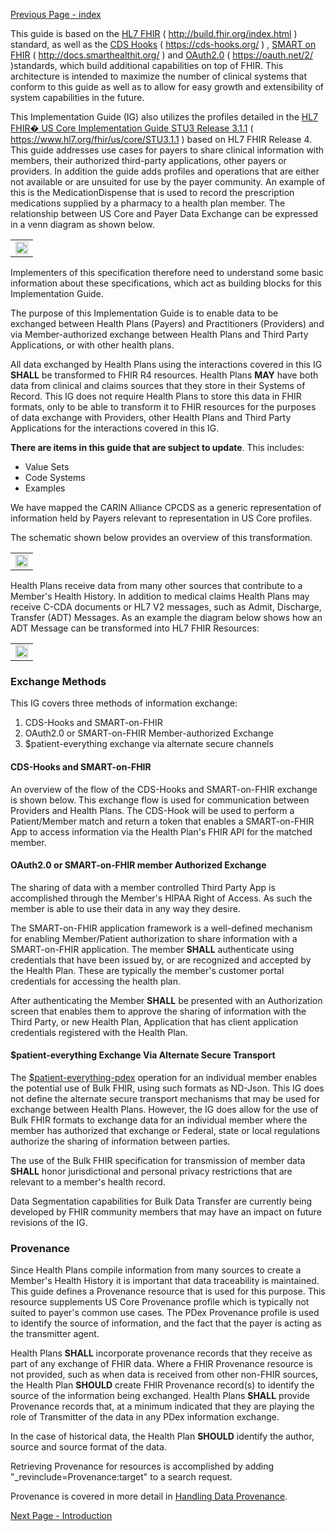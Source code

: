 [Previous Page - index](index.html)

This guide is based on the [HL7 FHIR](http://build.fhir.org/index.html) ( http://build.fhir.org/index.html ) standard, as well as the [CDS Hooks](https://cds-hooks.org/) ( https://cds-hooks.org/ ) ,  [SMART on FHIR](http://docs.smarthealthit.org/) ( http://docs.smarthealthit.org/ ) and [OAuth2.0](https://oauth.net/2/) ( https://oauth.net/2/ )standards, which build additional capabilities on top of FHIR. This architecture is intended to maximize the number of clinical systems that conform to this guide as well as to allow for easy growth and extensibility of system capabilities in the future.

This Implementation Guide (IG) also utilizes the profiles detailed in the [HL7 FHIR� US Core Implementation Guide STU3 Release 3.1.1](https://www.hl7.org/fhir/us/core/STU3.1.1) ( https://www.hl7.org/fhir/us/core/STU3.1.1 ) based on HL7 FHIR Release 4. This guide addresses use cases for payers to share clinical information with members, their authorized third-party applications, other payers or providers. In addition the guide adds profiles and operations that are either not available or are unsuited for use by the payer community. An example of this is the MedicationDispense that is used to record the prescription medications supplied by a pharmacy to a health plan member. The relationship between US Core and Payer Data Exchange can be expressed in a venn diagram as shown below.

<table><tr><td><img width="100%" height="auto" src="PDexAndUSCoreRelationship-v5.png" /></td></tr></table>
  
Implementers of this specification therefore need to understand some basic information about these specifications, which act as building blocks for this Implementation Guide.

The purpose of this Implementation Guide is to enable data to be exchanged between Health Plans (Payers) and Practitioners (Providers) and via Member-authorized exchange between Health Plans and Third Party Applications, or with other health plans. 

All data exchanged by Health Plans using the interactions covered in this IG **SHALL** be transformed to FHIR R4 resources.  Health Plans **MAY** have both data from clinical and claims sources that they store in their Systems of Record. This IG does not require Health Plans to store this data in FHIR formats, only to be able to transform it to FHIR resources for the purposes of data exchange with Providers, other Health Plans and Third Party Applications for the interactions covered in this IG.

**There are items in this guide that are subject to update**. This includes:
- Value Sets
- Code Systems
- Examples

We have mapped the CARIN Alliance CPCDS as a generic representation of information held by Payers relevant to representation in US Core profiles.

The schematic shown below provides an overview of this transformation.

<table><tr><td><img width="100%" height="auto" src="Payer-Admin-Financial-Clinical-Data-interchange.png" /></td></tr></table>

Health Plans receive data from many other sources that contribute to a Member's Health History. In addition to medical claims Health Plans may receive C-CDA documents or HL7 V2 messages, such as Admit, Discharge, Transfer (ADT) Messages. As an example the diagram below shows how an ADT Message can be transformed into HL7 FHIR Resources:

<table><tr><td><img width="100%" height="auto" src="MappingFromV2toFHIR.png" /></td></tr></table>

### Exchange Methods

This IG covers three methods of information exchange:
1. CDS-Hooks and SMART-on-FHIR
2. OAuth2.0 or SMART-on-FHIR Member-authorized Exchange
3. $patient-everything exchange via alternate secure channels

#### CDS-Hooks and SMART-on-FHIR

An overview of the flow of the CDS-Hooks and SMART-on-FHIR exchange is shown below. This exchange flow is used for communication between Providers and Health Plans. The CDS-Hook will be used to perform a Patient/Member match and return a token that enables a SMART-on-FHIR App to access information via the Health Plan's FHIR API for the matched member.


#### OAuth2.0 or SMART-on-FHIR member Authorized Exchange

The sharing of data with a member controlled Third Party App is accomplished through the Member's HIPAA Right of Access. As such the member is able to use their data in any way they desire. 

The SMART-on-FHIR application framework is a well-defined mechanism for enabling Member/Patient authorization to share information with a SMART-on-FHIR application. The member **SHALL** authenticate using credentials that have been issued by, or are recognized and accepted by the Health Plan. These are typically the member's customer portal credentials for accessing the health plan.

After authenticating the Member **SHALL** be presented with an Authorization screen that enables them to approve the sharing of information with the Third Party, or new Health Plan, Application that has client application credentials registered with the Health Plan.


#### $patient-everything Exchange Via Alternate Secure Transport

The [$patient-everything-pdex](OperationDefinition-Patient-everything-pdex.html) operation for an individual member enables the potential use of Bulk FHIR, using such formats as ND-Json. This IG does not define the alternate secure transport mechanisms that may be used for exchange between Health Plans. However, the IG does allow for the use of Bulk FHIR formats to exchange data for an individual member where the member has authorized that exchange or Federal, state or local regulations authorize the sharing of information between parties. 

The use of the Bulk FHIR specification for transmission of member data **SHALL** honor jurisdictional and personal privacy restrictions that are relevant to a member's health record.

Data Segmentation capabilities for Bulk Data Transfer are currently being developed by FHIR community members that may have an impact on future revisions of the IG.

### Provenance

Since Health Plans compile information from many sources to create a Member's Health History it is important that data traceability is maintained. This guide defines a Provenance resource that is used for this purpose. This resource supplements US Core Provenance profile which is typically not suited to payer's common use cases. The PDex Provenance profile is used to identify the source of information, and the fact that the payer is acting as the transmitter agent.

Health Plans **SHALL** incorporate provenance records that they receive as part of any exchange of FHIR data. Where a FHIR Provenance resource is not provided, such as when data is received from other non-FHIR sources, the Health Plan **SHOULD** create FHIR Provenance record(s) to identify the source of the information being exchanged. Health Plans **SHALL** provide Provenance records that, at a minimum indicated that they are playing the role of Transmitter of the data in any PDex information exchange.

In the case of historical data, the Health Plan **SHOULD** identify the author, source and source format of the data.

Retrieving Provenance for resources is accomplished by adding "_revinclude=Provenance:target" to a search request.

Provenance is covered in more detail in [Handling Data Provenance](HandlingDataProvenance.html).


[Next Page - Introduction](Introduction.html)

